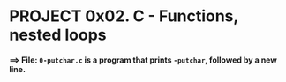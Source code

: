 # PROJECT 0x02. C - Functions, nested loops
#### ==> File: `0-putchar.c` is a program that prints `-putchar`, followed by a new line.
